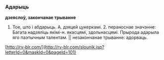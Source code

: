 ### Адарыць
**дзеяслоў, закончанае трыванне**

1. Тое, што і абдарыць. А. дзяцей цукеркамі. 2. пераноснае значэнне: Багата надзяліць якімі-н. якасцямі, здольнасцямі. Прырода адарыла яго паэтычным талентам. || незакончанае трыванне: адорваць.

<a rel="author">[http://rv-blr.com/](http://rv-blr.com/slounik.jsp?letterId=0&maskId=0&pageId=101)</a>
